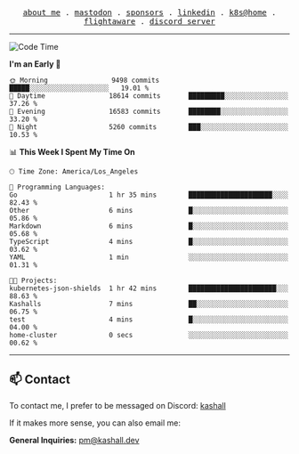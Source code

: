 <p align="center">
  <samp>
    <a href="https://jordanjones.org/">about me</a> .
    <a rel="me" href="https://mastodon.social/@kashall">mastodon</a> .
    <a href="https://github.com/sponsors/kashalls">sponsors</a> .
    <a href="https://linkedin.com/in/jordpjones">linkedin</a> .
    <a href="https://github.com/kashalls/home-cluster">k8s@home</a> .
    <a href="https://flightaware.com/adsb/stats/user/kashalls">flightaware</a> .
    <a href="https://discord.gg/V2WrCfqba9">discord server</a>
  </samp>
</p>

---

<!--START_SECTION:waka-->
![Code Time](http://img.shields.io/badge/Code%20Time-1%2C770%20hrs%201%20min-blue)

**I'm an Early 🐤** 

```text
🌞 Morning                9498 commits        █████░░░░░░░░░░░░░░░░░░░░   19.01 % 
🌆 Daytime                18614 commits       █████████░░░░░░░░░░░░░░░░   37.26 % 
🌃 Evening                16583 commits       ████████░░░░░░░░░░░░░░░░░   33.20 % 
🌙 Night                  5260 commits        ███░░░░░░░░░░░░░░░░░░░░░░   10.53 % 
```


📊 **This Week I Spent My Time On** 

```text
🕑︎ Time Zone: America/Los_Angeles

💬 Programming Languages: 
Go                       1 hr 35 mins        █████████████████████░░░░   82.43 % 
Other                    6 mins              █░░░░░░░░░░░░░░░░░░░░░░░░   05.86 % 
Markdown                 6 mins              █░░░░░░░░░░░░░░░░░░░░░░░░   05.68 % 
TypeScript               4 mins              █░░░░░░░░░░░░░░░░░░░░░░░░   03.62 % 
YAML                     1 min               ░░░░░░░░░░░░░░░░░░░░░░░░░   01.31 % 

🐱‍💻 Projects: 
kubernetes-json-shields  1 hr 42 mins        ██████████████████████░░░   88.63 % 
Kashalls                 7 mins              ██░░░░░░░░░░░░░░░░░░░░░░░   06.75 % 
test                     4 mins              █░░░░░░░░░░░░░░░░░░░░░░░░   04.00 % 
home-cluster             0 secs              ░░░░░░░░░░░░░░░░░░░░░░░░░   00.62 % 
```


<!--END_SECTION:waka-->

---

## 📫 Contact

To contact me, I prefer to be messaged on Discord: [kashall](https://discord.com/users/201077739589992448)

If it makes more sense, you can also email me:

**General Inquiries:** pm@kashall.dev  
